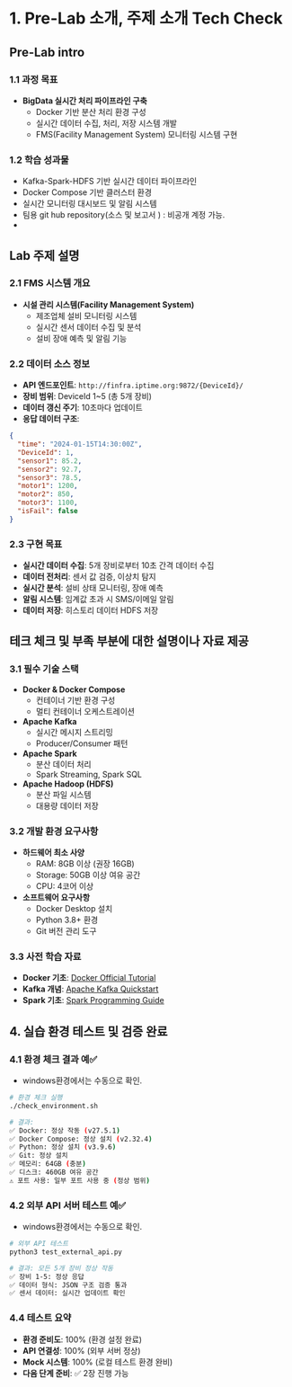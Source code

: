 # 1. Pre-Lab 소개, 주제 소개 Tech Check
## Pre-Lab intro
### 1.1 과정 목표
* **BigData 실시간 처리 파이프라인 구축**
  - Docker 기반 분산 처리 환경 구성
  - 실시간 데이터 수집, 처리, 저장 시스템 개발
  - FMS(Facility Management System) 모니터링 시스템 구현

### 1.2 학습 성과물
* Kafka-Spark-HDFS 기반 실시간 데이터 파이프라인
* Docker Compose 기반 클러스터 환경
* 실시간 모니터링 대시보드 및 알림 시스템
* 팀용 git hub repository(소스 및 보고서 ) : 비공개 계정 가능.
* 


## Lab 주제 설명
### 2.1 FMS 시스템 개요
* **시설 관리 시스템(Facility Management System)**
  - 제조업체 설비 모니터링 시스템
  - 실시간 센서 데이터 수집 및 분석
  - 설비 장애 예측 및 알림 기능

### 2.2 데이터 소스 정보
* **API 엔드포인트**: `http://finfra.iptime.org:9872/{DeviceId}/`
* **장비 범위**: DeviceId 1~5 (총 5개 장비)
* **데이터 갱신 주기**: 10초마다 업데이트
* **응답 데이터 구조**:
```json
{
  "time": "2024-01-15T14:30:00Z",
  "DeviceId": 1,
  "sensor1": 85.2,
  "sensor2": 92.7,
  "sensor3": 78.5,
  "motor1": 1200,
  "motor2": 850,
  "motor3": 1100,
  "isFail": false
}
```

### 2.3 구현 목표
* **실시간 데이터 수집**: 5개 장비로부터 10초 간격 데이터 수집
* **데이터 전처리**: 센서 값 검증, 이상치 탐지
* **실시간 분석**: 설비 상태 모니터링, 장애 예측
* **알림 시스템**: 임계값 초과 시 SMS/이메일 알림
* **데이터 저장**: 히스토리 데이터 HDFS 저장

## 테크 체크 및 부족 부분에 대한 설명이나 자료 제공
### 3.1 필수 기술 스택
* **Docker & Docker Compose**
  - 컨테이너 기반 환경 구성
  - 멀티 컨테이너 오케스트레이션
* **Apache Kafka**
  - 실시간 메시지 스트리밍
  - Producer/Consumer 패턴
* **Apache Spark**
  - 분산 데이터 처리
  - Spark Streaming, Spark SQL
* **Apache Hadoop (HDFS)**
  - 분산 파일 시스템
  - 대용량 데이터 저장

### 3.2 개발 환경 요구사항
* **하드웨어 최소 사양**
  - RAM: 8GB 이상 (권장 16GB)
  - Storage: 50GB 이상 여유 공간
  - CPU: 4코어 이상
* **소프트웨어 요구사항**
  - Docker Desktop 설치
  - Python 3.8+ 환경
  - Git 버전 관리 도구

### 3.3 사전 학습 자료
* **Docker 기초**: [Docker Official Tutorial](https://docs.docker.com/get-started/)
* **Kafka 개념**: [Apache Kafka Quickstart](https://kafka.apache.org/quickstart)
* **Spark 기초**: [Spark Programming Guide](https://spark.apache.org/docs/latest/programming-guide.html)

## 4. 실습 환경 테스트 및 검증 완료

### 4.1 환경 체크 결과 예✅
* windows환경에서는 수동으로 확인.
```bash
# 환경 체크 실행
./check_environment.sh

# 결과:
✅ Docker: 정상 작동 (v27.5.1)
✅ Docker Compose: 정상 설치 (v2.32.4)
✅ Python: 정상 설치 (v3.9.6)
✅ Git: 정상 설치
✅ 메모리: 64GB (충분)
✅ 디스크: 460GB 여유 공간
⚠️ 포트 사용: 일부 포트 사용 중 (정상 범위)
```

### 4.2 외부 API 서버 테스트 예✅
* windows환경에서는 수동으로 확인.
```bash
# 외부 API 테스트
python3 test_external_api.py

# 결과: 모든 5개 장비 정상 작동
✅ 장비 1-5: 정상 응답
✅ 데이터 형식: JSON 구조 검증 통과
✅ 센서 데이터: 실시간 업데이트 확인
```


### 4.4 테스트 요약
* **환경 준비도**: 100% (환경 설정 완료)
* **API 연결성**: 100% (외부 서버 정상)
* **Mock 시스템**: 100% (로컬 테스트 환경 완비)
* **다음 단계 준비**: ✅ 2장 진행 가능

